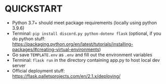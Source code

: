 # QUICKSTART
- Python 3.7+ should meet package requirements (locally using python 3.9.6)
- Terminal: `pip install discord.py python-dotenv flask` (optional, if you do python stuff: https://packaging.python.org/en/latest/tutorials/installing-packages/#creating-virtual-environments)
- Go save `TEMPLATE.env` as `.env` and fill out the environment variables
- Terminal: `flask run` in the directory containing app.py to host local dev server
- Official deployment stuff: https://flask.palletsprojects.com/en/2.1.x/deploying/
